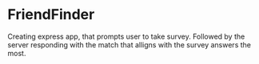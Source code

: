 # FriendFinder
Creating express app, that prompts user to take survey. Followed by the server responding with the match that alligns with the survey answers the most.
